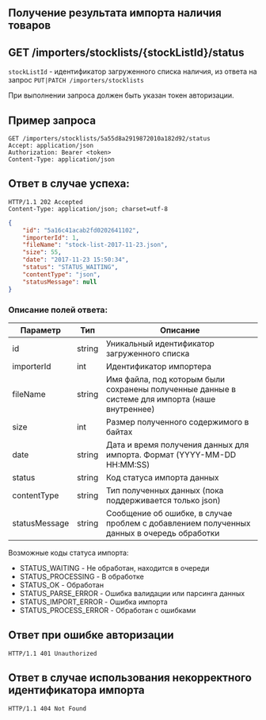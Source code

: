 ## Получение результата импорта наличия товаров

## GET /importers/stocklists/{stockListId}/status

`stockListId` - идентификатор загруженного списка наличия, из ответа на запрос `PUT|PATCH /importers/stocklists`

При выполнении запроса должен быть указан токен авторизации.

## Пример запроса

```http
GET /importers/stocklists/5a55d8a2919872010a182d92/status
Accept: application/json
Authorization: Bearer <token>
Content-Type: application/json
```

## Ответ в случае успеха<a name="response"></a>:

```http
HTTP/1.1 202 Accepted
Content-Type: application/json; charset=utf-8
```
```json
{
    "id": "5a16c41acab2fd0202641102",
    "importerId": 1,
    "fileName": "stock-list-2017-11-23.json",
    "size": 55,
    "date": "2017-11-23 15:50:34",
    "status": "STATUS_WAITING",
    "contentType": "json",
    "statusMessage": null
}
```

### Описание полей ответа<a name="fields"></a>:

| Параметр      | Тип    | Описание                                                                                        |
|---------------|--------|-------------------------------------------------------------------------------------------------|
| id            | string | Уникальный идентификатор загруженного списка                                                    |
| importerId    | int    | Идентификатор импортера                                                                         |
| fileName      | string | Имя файла, под которым были сохранены полученные данные в системе для импорта (наше внутреннее) |
| size          | int    | Размер полученного содержимого в байтах                                                         |
| date          | string | Дата и время получения данных для импорта. Формат (YYYY-MM-DD HH:MM:SS)                         |
| status        | string | Код статуса импорта данных                                                                      |
| contentType   | string | Тип полученных данных (пока поддерживается только json)                                         |
| statusMessage | string | Сообщение об ошибке, в случае проблем с добавлением полученных данных в очередь обработки       |

Возможные коды статуса импорта:
- STATUS_WAITING - Не обработан, находится в очереди
- STATUS_PROCESSING - В обработке
- STATUS_OK - Обработан
- STATUS_PARSE_ERROR - Ошибка валидации или парсинга данных
- STATUS_IMPORT_ERROR - Ошибка импорта
- STATUS_PROCESS_ERROR - Обработан с ошибками

## Ответ при ошибке авторизации

```http
HTTP/1.1 401 Unauthorized
```

## Ответ в случае использования некорректного идентификатора импорта

```http
HTTP/1.1 404 Not Found
```
